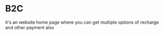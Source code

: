 # B2C
it's an website home page where you can get multiple options of recharge and other payment also
